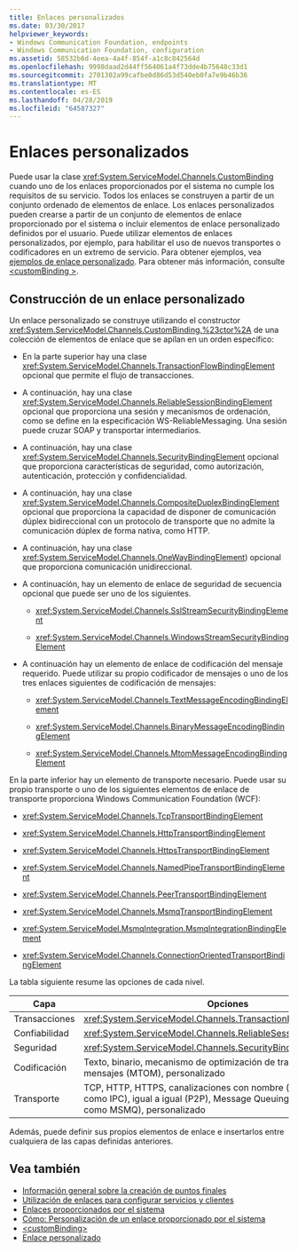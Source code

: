 ```yaml
---
title: Enlaces personalizados
ms.date: 03/30/2017
helpviewer_keywords:
- Windows Communication Foundation, endpoints
- Windows Communication Foundation, configuration
ms.assetid: 58532b6d-4eea-4a4f-854f-a1c8c842564d
ms.openlocfilehash: 9998daad2d44ff564061a4f73dde4b75648c33d1
ms.sourcegitcommit: 2701302a99cafbe0d86d53d540eb0fa7e9b46b36
ms.translationtype: MT
ms.contentlocale: es-ES
ms.lasthandoff: 04/28/2019
ms.locfileid: "64587327"
---
```

# <a name="custom-bindings"></a>Enlaces personalizados
Puede usar la clase <xref:System.ServiceModel.Channels.CustomBinding> cuando uno de los enlaces proporcionados por el sistema no cumple los requisitos de su servicio. Todos los enlaces se construyen a partir de un conjunto ordenado de elementos de enlace. Los enlaces personalizados pueden crearse a partir de un conjunto de elementos de enlace proporcionado por el sistema o incluir elementos de enlace personalizado definidos por el usuario. Puede utilizar elementos de enlaces personalizados, por ejemplo, para habilitar el uso de nuevos transportes o codificadores en un extremo de servicio. Para obtener ejemplos, vea [ejemplos de enlace personalizado](https://docs.microsoft.com/previous-versions/dotnet/netframework-3.5/ms751479(v=vs.90)). Para obtener más información, consulte [ \<customBinding >](../../../../docs/framework/configure-apps/file-schema/wcf/custombinding.md).  
  
## <a name="construction-of-a-custom-binding"></a>Construcción de un enlace personalizado  
 Un enlace personalizado se construye utilizando el constructor <xref:System.ServiceModel.Channels.CustomBinding.%23ctor%2A> de una colección de elementos de enlace que se apilan en un orden específico:  
  
- En la parte superior hay una clase <xref:System.ServiceModel.Channels.TransactionFlowBindingElement> opcional que permite el flujo de transacciones.  
  
- A continuación, hay una clase <xref:System.ServiceModel.Channels.ReliableSessionBindingElement> opcional que proporciona una sesión y mecanismos de ordenación, como se define en la especificación WS-ReliableMessaging. Una sesión puede cruzar SOAP y transportar intermediarios.  
  
- A continuación, hay una clase <xref:System.ServiceModel.Channels.SecurityBindingElement> opcional que proporciona características de seguridad, como autorización, autenticación, protección y confidencialidad.  
  
- A continuación, hay una clase <xref:System.ServiceModel.Channels.CompositeDuplexBindingElement> opcional que proporciona la capacidad de disponer de comunicación dúplex bidireccional con un protocolo de transporte que no admite la comunicación dúplex de forma nativa, como HTTP.  
  
- A continuación, hay una clase <xref:System.ServiceModel.Channels.OneWayBindingElement>) opcional que proporciona comunicación unidireccional.  
  
- A continuación, hay un elemento de enlace de seguridad de secuencia opcional que puede ser uno de los siguientes.  
  
    - <xref:System.ServiceModel.Channels.SslStreamSecurityBindingElement>  
  
    - <xref:System.ServiceModel.Channels.WindowsStreamSecurityBindingElement>  
  
- A continuación hay un elemento de enlace de codificación del mensaje requerido. Puede utilizar su propio codificador de mensajes o uno de los tres enlaces siguientes de codificación de mensajes:  
  
    - <xref:System.ServiceModel.Channels.TextMessageEncodingBindingElement>  
  
    - <xref:System.ServiceModel.Channels.BinaryMessageEncodingBindingElement>  
  
    - <xref:System.ServiceModel.Channels.MtomMessageEncodingBindingElement>  
  
 En la parte inferior hay un elemento de transporte necesario. Puede usar su propio transporte o uno de los siguientes elementos de enlace de transporte proporciona Windows Communication Foundation (WCF):  
  
- <xref:System.ServiceModel.Channels.TcpTransportBindingElement>  
  
- <xref:System.ServiceModel.Channels.HttpTransportBindingElement>  
  
- <xref:System.ServiceModel.Channels.HttpsTransportBindingElement>  
  
- <xref:System.ServiceModel.Channels.NamedPipeTransportBindingElement>  
  
- <xref:System.ServiceModel.Channels.PeerTransportBindingElement>  
  
- <xref:System.ServiceModel.Channels.MsmqTransportBindingElement>  
  
- <xref:System.ServiceModel.MsmqIntegration.MsmqIntegrationBindingElement>  
  
- <xref:System.ServiceModel.Channels.ConnectionOrientedTransportBindingElement>  
  
 La tabla siguiente resume las opciones de cada nivel.  
  
|Capa|Opciones|Obligatorio|  
|-----------|-------------|--------------|  
|Transacciones|<xref:System.ServiceModel.Channels.TransactionFlowBindingElement>|No|  
|Confiabilidad|<xref:System.ServiceModel.Channels.ReliableSessionBindingElement>|No|  
|Seguridad|<xref:System.ServiceModel.Channels.SecurityBindingElement>|No|  
|Codificación|Texto, binario, mecanismo de optimización de transmisión de mensajes (MTOM), personalizado|Sí|  
|Transporte|TCP, HTTP, HTTPS, canalizaciones con nombre (también conocidas como IPC), igual a igual (P2P), Message Queuing (también conocido como MSMQ), personalizado|Sí|  
  
 Además, puede definir sus propios elementos de enlace e insertarlos entre cualquiera de las capas definidas anteriores.  
  
## <a name="see-also"></a>Vea también

- [Información general sobre la creación de puntos finales](../../../../docs/framework/wcf/endpoint-creation-overview.md)
- [Utilización de enlaces para configurar servicios y clientes](../../../../docs/framework/wcf/using-bindings-to-configure-services-and-clients.md)
- [Enlaces proporcionados por el sistema](../../../../docs/framework/wcf/system-provided-bindings.md)
- [Cómo: Personalización de un enlace proporcionado por el sistema](../../../../docs/framework/wcf/extending/how-to-customize-a-system-provided-binding.md)
- [\<customBinding>](../../../../docs/framework/configure-apps/file-schema/wcf/custombinding.md)
- [Enlace personalizado](../../../../docs/framework/wcf/samples/custom-binding.md)
